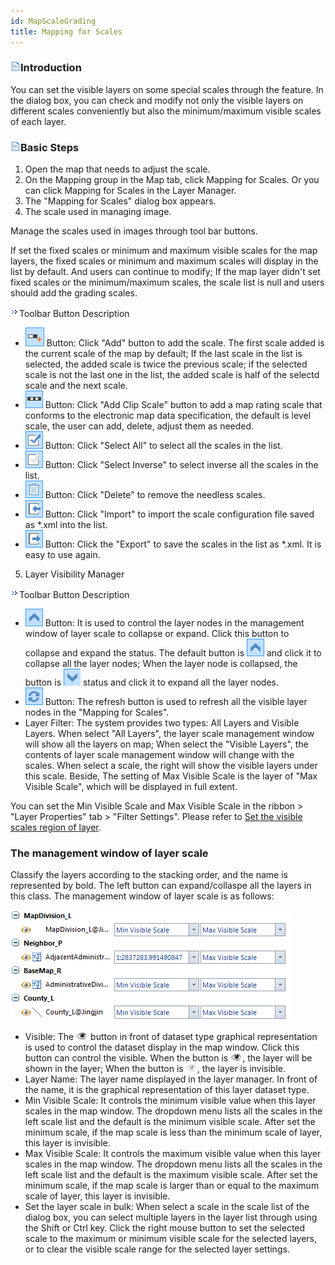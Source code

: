 ```yaml
---
id: MapScaleGrading
title: Mapping for Scales
---
```

### ![](../../img/read.gif)Introduction

You can set the visible layers on some special scales through the feature. In the dialog box, you can check and modify not only the visible layers on different scales conveniently but also the minimum/maximum visible scales of each layer.

### ![](../../img/read.gif)Basic Steps

1. Open the map that needs to adjust the scale.
2. On the Mapping group in the Map tab, click Mapping for Scales. Or you can click Mapping for Scales in the Layer Manager.
3. The "Mapping for Scales" dialog box appears.
4. The scale used in managing image. 

Manage the scales used in images through tool bar buttons.

If set the fixed scales or minimum and maximum visible scales for the map layers, the fixed scales or minimum and maximum scales will display in the list by default. And users can continue to modify; If the map layer didn't set fixed scales or the minimum/maximum scales, the scale list is null and users should add the grading scales.

![](img-en/close.gif)Toolbar Button Description

* ![](../../img/Addscale.png) Button: Click "Add" button to add the scale. The first scale added is the current scale of the map by default; If the last scale in the list is selected, the added scale is twice the previous scale; if the selected scale is not the last one in the list, the added scale is half of the selectd scale and the next scale.
* ![](../../img/Addscale2.png) Button: Click "Add Clip Scale" button to add a map rating scale that conforms to the electronic map data specification, the default is level scale, the user can add, delete, adjust them as needed.
* ![](../../img/SelectAll.png) Button: Click "Select All" to select all the scales in the list. 
* ![](../../img/SelectInvert.png) Button: Click "Select Inverse" to select inverse all the scales in the list.
* ![](../../img/Removebutton.png) Button: Click "Delete" to remove the needless scales.
* ![](../../img/Import.png) Button: Click "Import" to import the scale configuration file saved as *.xml into the list. 
* ![](../../img/Export.png) Button: Click the "Export" to save the scales in the list as *.xml. It is easy to use again.

5. Layer Visibility Manager 

![](img-en/close.gif)Toolbar Button Description

* ![](../../img/Openclose.png) Button: It is used to control the layer nodes in the management window of layer scale to collapse or expand. Click this button to collapse and expand the status. The default button is ![](../../img/Openclose.png) and click it to collapse all the layer nodes; When the layer node is collapsed, the button is ![](../../img/Openclose1.png) status and click it to expand all the layer nodes.
* ![](../../img/Refresh.png) Button: The refresh button is used to refresh all the visible layer nodes in the "Mapping for Scales".
* Layer Filter: The system provides two types: All Layers and Visible Layers. When select "All Layers", the layer scale management window will show all the layers on map; When select the "Visible Layers", the contents of layer scale management window will change with the scales. When select a scale, the right will show the visible layers under this scale. Beside, The setting of Max Visible Scale is the layer of "Max Visible Scale", which will be displayed in full extent. 

You can set the Min Visible Scale and Max Visible Scale in the ribbon > "Layer Properties" tab > "Filter Settings". Please refer to [Set the visible scales region of layer](../AdvanceSetting/ScaleRanges.htm).

### The management window of layer scale

Classify the layers according to the stacking order, and the name is represented by bold. The left button can expand/collaspe all the layers in this class. The management window of layer scale is as follows:

![](img-en/MapScaleManage.png)  
  
* Visible: The ![](img-en/see2.png) button in front of dataset type graphical representation is used to control the dataset display in the map window. Click this button can control the visible. When the button is ![](img-en/see2.png), the layer will be shown in the layer; When the button is ![](img-en/unsee2.png), the layer is invisible.
* Layer Name: The layer name displayed in the layer manager. In front of the name, it is the graphical representation of this layer dataset type.
* Min Visible Scale: It controls the minimum visible value when this layer scales in the map window. The dropdown menu lists all the scales in the left scale list and the default is the minimum visible scale. After set the minimum scale, if the map scale is less than the minimum scale of layer, this layer is invisible.
* Max Visible Scale: It controls the maximum visible value when this layer scales in the map window. The dropdown menu lists all the scales in the left scale list and the default is the maximum visible scale. After set the minimum scale, if the map scale is larger than or equal to the maximum scale of layer, this layer is invisible.
* Set the layer scale in bulk: When select a scale in the scale list of the dialog box, you can select multiple layers in the layer list through using the Shift or Ctrl key. Click the right mouse button to set the selected scale to the maximum or minimum visible scale for the selected layers, or to clear the visible scale range for the selected layer settings.